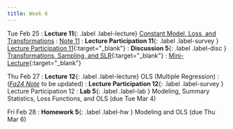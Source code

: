 ```yaml
---
title: Week 6
---
```


Tue Feb 25
: **Lecture 11**{: .label .label-lecture} [Constant Model, Loss, and Transformations](lecture/lec11)
    : [Note 11](https://ds100.org/course-notes/constant_model_loss_transformations/loss_transformations.html)
: **Lecture Participation 11**{: .label .label-survey } [Lecture Participation 11](https://app.sli.do/event/2wgBqMLv8RaVN8s5GQMrhf){:target="_blank"}
: **Discussion 5**{: .label .label-disc } [Transformations, Sampling, and SLR](https://drive.google.com/file/d/1_Bk_nsEdmXglnzznzmCprhYghQGd4iYr/view?usp=sharing){:target="_blank"}
    : [Mini-Lecture](https://www.youtube.com/watch?v=-KLgs84P4AE&list=PLQCcNQgUcDfoUXRtrHc9TUx2pBYNfToVN&index=5&pp=iAQBsAQB){:target="_blank"}

Thu Feb 27
: **Lecture 12**{: .label .label-lecture} OLS (Multiple Regression)
    : ([*Fa24 Note*](https://ds100.org/course-notes/ols/ols.html) to be updated)
: **Lecture Participation 12**{: .label .label-survey } Lecture Participation 12
: **Lab 5**{: .label .label-lab } Modeling, Summary Statistics, Loss Functions, and OLS (due Tue Mar 4)
<!-- : **Exam Prep 5**{: .label .label-examprep } SLR -->

Fri Feb 28
: **Homework 5**{: .label .label-hw } Modeling and OLS (due Thu Mar 6)